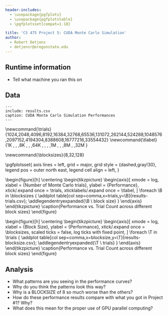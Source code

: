 ```yaml
---
header-includes:
  - \usepackage{pgfplots}
  - \usepackage{pgfplotstable}
  - \pgfplotsset{compat=1.18}

title: 'CS 475 Project 5: CUDA Monte Carlo Simulation'
author:
  - Robert Detjens
  - detjensr@oregonstate.edu
---
```


## Runtime information

- Tell what machine you ran this on

## Data

```table
---
include: results.csv
caption: CUDA Monte Carlo Simulation Performances
---
```

\newcommand{\trials}{1024,2048,4096,8192,16384,32768,65536,131072,262144,524288,1048576,2097152,4194304,8388608,16777216,33554432}
\newcommand{\tlabel}{1K  ,    ,    ,8K  ,     ,     ,64K  ,      ,      ,      ,1M     ,       ,       ,8M     ,        ,32M     }

\newcommand{\blocksizes}{8,32,128}

\pgfplotsset{
  axis lines = left,
  grid = major,
  grid style = {dashed,gray!30},
  legend pos = outer north east,
  legend cell align = left,
}

\begin{figure}[h]
  \centering
  \begin{tikzpicture}
    \begin{axis}[
      xmode = log,
      xlabel = {Number of Monte Carlo trials},
      ylabel = {Performance},
      xtick/.expand once = \trials,
      xticklabels/.expand once = \tlabel,
    ]
      \foreach \B in \blocksizes {
        \addplot table[col sep=comma,x=trials,y=\B]{results-trials.csv};
        \addlegendentryexpanded{\B \ block size}
      }
     \end{axis}
  \end{tikzpicture}
  \caption{Performance vs. Trial Count across different block sizes}
\end{figure}

\begin{figure}[h]
  \centering
  \begin{tikzpicture}
    \begin{axis}[
      xmode = log,
      xlabel = {Block Size},
      ylabel = {Performance},
      xtick/.expand once = \blocksizes,
      scaled ticks = false,
      log ticks with fixed point,
    ]
      \foreach \T in \trials {
        \addplot table[col sep=comma,x=blocksize,y=\T]{results-blocksize.csv};
        \addlegendentryexpanded{\T \ trials}
      }
     \end{axis}
  \end{tikzpicture}
  \caption{Performance vs. Trial Count across different block sizes}
\end{figure}

## Analysis


- What patterns are you seeing in the performance curves?
- Why do you think the patterns look this way?
- Why is a BLOCKSIZE of 8 so much worse than the others?
- How do these performance results compare with what you got in Project #1? Why?
- What does this mean for the proper use of GPU parallel computing?
